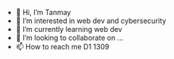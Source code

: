 - 👋 Hi, I’m Tanmay
- 👀 I’m interested in web dev and cybersecurity 
- 🌱 I’m currently learning web dev 
- 💞️ I’m looking to collaborate on ...
- 📫 How to reach me D1 1309
 <!---
Whiskey09/Whiskey09 is a ✨ special ✨ repository because its `README.md` (this file) appears on your GitHub profile.
You can click the Preview link to take a look at your changes.
--->
